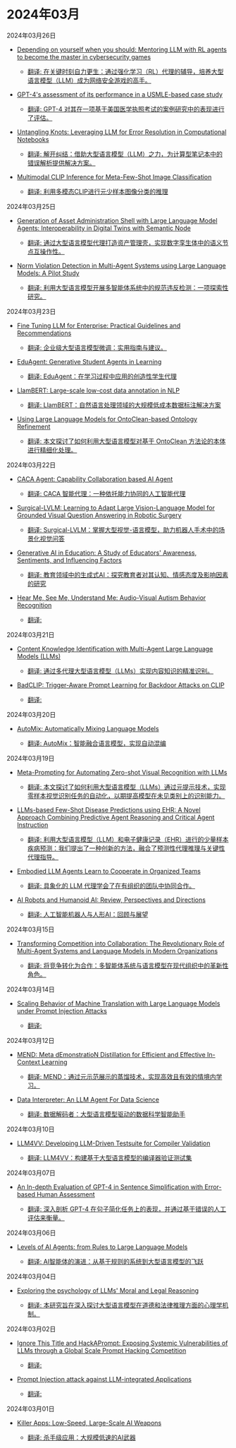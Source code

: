 # 2024年03月

2024年03月26日

- [Depending on yourself when you should: Mentoring LLM with RL agents to become the master in cybersecurity games](2024年03月26日/Depending_on_yourself_when_you_should_Mentoring_LLM_with_RL_agents_to_become_the_master_in_cybersecurity_games.md)

    - [翻译: 在关键时刻自力更生：通过强化学习（RL）代理的辅导，培养大型语言模型（LLM）成为网络安全游戏的高手。](2024年03月26日/Depending_on_yourself_when_you_should_Mentoring_LLM_with_RL_agents_to_become_the_master_in_cybersecurity_games.md)

- [GPT-4's assessment of its performance in a USMLE-based case study](2024年03月26日/GPT-4's_assessment_of_its_performance_in_a_USMLE-based_case_study.md)

    - [翻译: GPT-4 对其在一项基于美国医学执照考试的案例研究中的表现进行了评估。](2024年03月26日/GPT-4's_assessment_of_its_performance_in_a_USMLE-based_case_study.md)

- [Untangling Knots: Leveraging LLM for Error Resolution in Computational Notebooks](2024年03月26日/Untangling_Knots_Leveraging_LLM_for_Error_Resolution_in_Computational_Notebooks.md)

    - [翻译: 解开纠结：借助大型语言模型（LLM）之力，为计算型笔记本中的错误解析提供解决方案。](2024年03月26日/Untangling_Knots_Leveraging_LLM_for_Error_Resolution_in_Computational_Notebooks.md)

- [Multimodal CLIP Inference for Meta-Few-Shot Image Classification](2024年03月26日/Multimodal_CLIP_Inference_for_Meta-Few-Shot_Image_Classification.md)

    - [翻译: 利用多模态CLIP进行元少样本图像分类的推理](2024年03月26日/Multimodal_CLIP_Inference_for_Meta-Few-Shot_Image_Classification.md)

2024年03月25日

- [Generation of Asset Administration Shell with Large Language Model Agents: Interoperability in Digital Twins with Semantic Node](2024年03月25日/Generation_of_Asset_Administration_Shell_with_Large_Language_Model_Agents_Interoperability_in_Digital_Twins_with_Semantic_Node.md)

    - [翻译: 通过大型语言模型代理打造资产管理壳，实现数字孪生体中的语义节点互操作性。](2024年03月25日/Generation_of_Asset_Administration_Shell_with_Large_Language_Model_Agents_Interoperability_in_Digital_Twins_with_Semantic_Node.md)

- [Norm Violation Detection in Multi-Agent Systems using Large Language Models: A Pilot Study](2024年03月25日/Norm_Violation_Detection_in_Multi-Agent_Systems_using_Large_Language_Models_A_Pilot_Study.md)

    - [翻译: 利用大型语言模型开展多智能体系统中的规范违反检测：一项探索性研究。](2024年03月25日/Norm_Violation_Detection_in_Multi-Agent_Systems_using_Large_Language_Models_A_Pilot_Study.md)

2024年03月23日

- [Fine Tuning LLM for Enterprise: Practical Guidelines and Recommendations](2024年03月23日/Fine_Tuning_LLM_for_Enterprise_Practical_Guidelines_and_Recommendations.md)

    - [翻译: 企业级大型语言模型微调：实用指南与建议。](2024年03月23日/Fine_Tuning_LLM_for_Enterprise_Practical_Guidelines_and_Recommendations.md)

- [EduAgent: Generative Student Agents in Learning](2024年03月23日/EduAgent_Generative_Student_Agents_in_Learning.md)

    - [翻译: EduAgent：在学习过程中应用的创造性学生代理](2024年03月23日/EduAgent_Generative_Student_Agents_in_Learning.md)

- [LlamBERT: Large-scale low-cost data annotation in NLP](2024年03月23日/LlamBERT_Large-scale_low-cost_data_annotation_in_NLP.md)

    - [翻译: LlamBERT：自然语言处理领域的大规模低成本数据标注解决方案](2024年03月23日/LlamBERT_Large-scale_low-cost_data_annotation_in_NLP.md)

- [Using Large Language Models for OntoClean-based Ontology Refinement](2024年03月23日/Using_Large_Language_Models_for_OntoClean-based_Ontology_Refinement.md)

    - [翻译: 本文探讨了如何利用大型语言模型对基于 OntoClean 方法论的本体进行精细化处理。](2024年03月23日/Using_Large_Language_Models_for_OntoClean-based_Ontology_Refinement.md)

2024年03月22日

- [CACA Agent: Capability Collaboration based AI Agent](2024年03月22日/CACA_Agent_Capability_Collaboration_based_AI_Agent.md)

    - [翻译: CACA 智能代理：一种依托能力协同的人工智能代理](2024年03月22日/CACA_Agent_Capability_Collaboration_based_AI_Agent.md)

- [Surgical-LVLM: Learning to Adapt Large Vision-Language Model for Grounded Visual Question Answering in Robotic Surgery](2024年03月22日/Surgical-LVLM_Learning_to_Adapt_Large_Vision-Language_Model_for_Grounded_Visual_Question_Answering_in_Robotic_Surgery.md)

    - [翻译: Surgical-LVLM：掌握大型视觉-语言模型，助力机器人手术中的场景化视觉问答](2024年03月22日/Surgical-LVLM_Learning_to_Adapt_Large_Vision-Language_Model_for_Grounded_Visual_Question_Answering_in_Robotic_Surgery.md)

- [Generative AI in Education: A Study of Educators' Awareness, Sentiments, and Influencing Factors](2024年03月22日/Generative_AI_in_Education_A_Study_of_Educators'_Awareness,_Sentiments,_and_Influencing_Factors.md)

    - [翻译: 教育领域中的生成式AI：探究教育者对其认知、情感态度及影响因素的研究](2024年03月22日/Generative_AI_in_Education_A_Study_of_Educators'_Awareness,_Sentiments,_and_Influencing_Factors.md)

- [Hear Me, See Me, Understand Me: Audio-Visual Autism Behavior Recognition](2024年03月22日/Hear_Me,_See_Me,_Understand_Me_Audio-Visual_Autism_Behavior_Recognition.md)

    - [翻译: ](2024年03月22日/Hear_Me,_See_Me,_Understand_Me_Audio-Visual_Autism_Behavior_Recognition.md)

2024年03月21日

- [Content Knowledge Identification with Multi-Agent Large Language Models (LLMs)](2024年03月21日/Content_Knowledge_Identification_with_Multi-Agent_Large_Language_Models_(LLMs).md)

    - [翻译: 通过多代理大型语言模型（LLMs）实现内容知识的精准识别。](2024年03月21日/Content_Knowledge_Identification_with_Multi-Agent_Large_Language_Models_(LLMs).md)

- [BadCLIP: Trigger-Aware Prompt Learning for Backdoor Attacks on CLIP](2024年03月21日/BadCLIP_Trigger-Aware_Prompt_Learning_for_Backdoor_Attacks_on_CLIP.md)

    - [翻译: ](2024年03月21日/BadCLIP_Trigger-Aware_Prompt_Learning_for_Backdoor_Attacks_on_CLIP.md)

2024年03月20日

- [AutoMix: Automatically Mixing Language Models](2024年03月20日/AutoMix_Automatically_Mixing_Language_Models.md)

    - [翻译: AutoMix：智能融合语言模型，实现自动混编](2024年03月20日/AutoMix_Automatically_Mixing_Language_Models.md)

2024年03月19日

- [Meta-Prompting for Automating Zero-shot Visual Recognition with LLMs](2024年03月19日/Meta-Prompting_for_Automating_Zero-shot_Visual_Recognition_with_LLMs.md)

    - [翻译: 本文探讨了如何利用大型语言模型（LLMs）通过元提示技术，实现零样本视觉识别任务的自动化，以期提高模型在未见类别上的识别能力。](2024年03月19日/Meta-Prompting_for_Automating_Zero-shot_Visual_Recognition_with_LLMs.md)

- [LLMs-based Few-Shot Disease Predictions using EHR: A Novel Approach Combining Predictive Agent Reasoning and Critical Agent Instruction](2024年03月19日/LLMs-based_Few-Shot_Disease_Predictions_using_EHR_A_Novel_Approach_Combining_Predictive_Agent_Reasoning_and_Critical_Agent_Instruction.md)

    - [翻译: 利用大型语言模型（LLM）和电子健康记录（EHR）进行的少量样本疾病预测：我们提出了一种创新的方法，融合了预测性代理推理与关键性代理指导。](2024年03月19日/LLMs-based_Few-Shot_Disease_Predictions_using_EHR_A_Novel_Approach_Combining_Predictive_Agent_Reasoning_and_Critical_Agent_Instruction.md)

- [Embodied LLM Agents Learn to Cooperate in Organized Teams](2024年03月19日/Embodied_LLM_Agents_Learn_to_Cooperate_in_Organized_Teams.md)

    - [翻译: 具象化的 LLM 代理学会了在有组织的团队中协同合作。](2024年03月19日/Embodied_LLM_Agents_Learn_to_Cooperate_in_Organized_Teams.md)

- [AI Robots and Humanoid AI: Review, Perspectives and Directions](2024年03月19日/AI_Robots_and_Humanoid_AI_Review,_Perspectives_and_Directions.md)

    - [翻译: 人工智能机器人与人形AI：回顾与展望](2024年03月19日/AI_Robots_and_Humanoid_AI_Review,_Perspectives_and_Directions.md)

2024年03月15日

- [Transforming Competition into Collaboration: The Revolutionary Role of Multi-Agent Systems and Language Models in Modern Organizations](2024年03月15日/Transforming_Competition_into_Collaboration_The_Revolutionary_Role_of_Multi-Agent_Systems_and_Language_Models_in_Modern_Organizations.md)

    - [翻译: 将竞争转化为合作：多智能体系统与语言模型在现代组织中的革新性角色。](2024年03月15日/Transforming_Competition_into_Collaboration_The_Revolutionary_Role_of_Multi-Agent_Systems_and_Language_Models_in_Modern_Organizations.md)

2024年03月14日

- [Scaling Behavior of Machine Translation with Large Language Models under Prompt Injection Attacks](2024年03月14日/Scaling_Behavior_of_Machine_Translation_with_Large_Language_Models_under_Prompt_Injection_Attacks.md)

    - [翻译: ](2024年03月14日/Scaling_Behavior_of_Machine_Translation_with_Large_Language_Models_under_Prompt_Injection_Attacks.md)

2024年03月12日

- [MEND: Meta dEmonstratioN Distillation for Efficient and Effective In-Context Learning](2024年03月12日/MEND_Meta_dEmonstratioN_Distillation_for_Efficient_and_Effective_In-Context_Learning.md)

    - [翻译: MEND：通过元示范展示的蒸馏技术，实现高效且有效的情境内学习。](2024年03月12日/MEND_Meta_dEmonstratioN_Distillation_for_Efficient_and_Effective_In-Context_Learning.md)

- [Data Interpreter: An LLM Agent For Data Science](2024年03月12日/Data_Interpreter_An_LLM_Agent_For_Data_Science.md)

    - [翻译: 数据解码者：大型语言模型驱动的数据科学智能助手](2024年03月12日/Data_Interpreter_An_LLM_Agent_For_Data_Science.md)

2024年03月10日

- [LLM4VV: Developing LLM-Driven Testsuite for Compiler Validation](2024年03月10日/LLM4VV_Developing_LLM-Driven_Testsuite_for_Compiler_Validation.md)

    - [翻译: LLM4VV：构建基于大型语言模型的编译器验证测试集](2024年03月10日/LLM4VV_Developing_LLM-Driven_Testsuite_for_Compiler_Validation.md)

2024年03月07日

- [An In-depth Evaluation of GPT-4 in Sentence Simplification with Error-based Human Assessment](2024年03月07日/An_In-depth_Evaluation_of_GPT-4_in_Sentence_Simplification_with_Error-based_Human_Assessment.md)

    - [翻译: 深入剖析 GPT-4 在句子简化任务上的表现，并通过基于错误的人工评估来衡量。](2024年03月07日/An_In-depth_Evaluation_of_GPT-4_in_Sentence_Simplification_with_Error-based_Human_Assessment.md)

2024年03月06日

- [Levels of AI Agents: from Rules to Large Language Models](2024年03月06日/Levels_of_AI_Agents_from_Rules_to_Large_Language_Models.md)

    - [翻译: AI智能体的演进：从基于规则的系统到大型语言模型的飞跃](2024年03月06日/Levels_of_AI_Agents_from_Rules_to_Large_Language_Models.md)

2024年03月04日

- [Exploring the psychology of LLMs' Moral and Legal Reasoning](2024年03月04日/Exploring_the_psychology_of_LLMs'_Moral_and_Legal_Reasoning.md)

    - [翻译: 本研究旨在深入探讨大型语言模型在道德和法律推理方面的心理学机制。](2024年03月04日/Exploring_the_psychology_of_LLMs'_Moral_and_Legal_Reasoning.md)

2024年03月02日

- [Ignore This Title and HackAPrompt: Exposing Systemic Vulnerabilities of LLMs through a Global Scale Prompt Hacking Competition](2024年03月02日/Ignore_This_Title_and_HackAPrompt_Exposing_Systemic_Vulnerabilities_of_LLMs_through_a_Global_Scale_Prompt_Hacking_Competition.md)

    - [翻译: ](2024年03月02日/Ignore_This_Title_and_HackAPrompt_Exposing_Systemic_Vulnerabilities_of_LLMs_through_a_Global_Scale_Prompt_Hacking_Competition.md)

- [Prompt Injection attack against LLM-integrated Applications](2024年03月02日/Prompt_Injection_attack_against_LLM-integrated_Applications.md)

    - [翻译: ](2024年03月02日/Prompt_Injection_attack_against_LLM-integrated_Applications.md)

2024年03月01日

- [Killer Apps: Low-Speed, Large-Scale AI Weapons](2024年03月01日/Killer_Apps_Low-Speed,_Large-Scale_AI_Weapons.md)

    - [翻译: 杀手级应用：大规模低速的AI武器](2024年03月01日/Killer_Apps_Low-Speed,_Large-Scale_AI_Weapons.md)